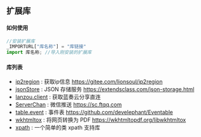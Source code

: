 ## 扩展库


#### 如何使用

```js
//安装扩展库
_IMPORTURL["库名称"] = "库链接"
import 库名称; //导入刚安装的扩展库
```

#### 库列表

- [ip2region](https://suiang.cn/aardio/samples/ip2region) : 获取ip信息 https://gitee.com/lionsoul/ip2region
- [jsonStore](https://suiang.cn/aardio/samples/jsonStore) : JSON 存储服务 https://extendsclass.com/json-storage.html
- [lanzou.client](https://suiang.cn/aardio/samples/lanzou) : 获取蓝奏云分享直连
- [ServerChan](https://suiang.cn/aardio/samples/ServerChan) : 微信推送 https://sc.ftqq.com
- [table.event](https://suiang.cn/aardio/samples/Eventable) : 事件表 https://github.com/develephant/Eventable
- [wkhtmltox](https://suiang.cn/aardio/samples/wkhtmltox) : 将网页转换为 PDF https://wkhtmltopdf.org/libwkhtmltox
- [xpath](https://suiang.cn/aardio/samples/xpath) : 一个简单的类 xpath 支持库